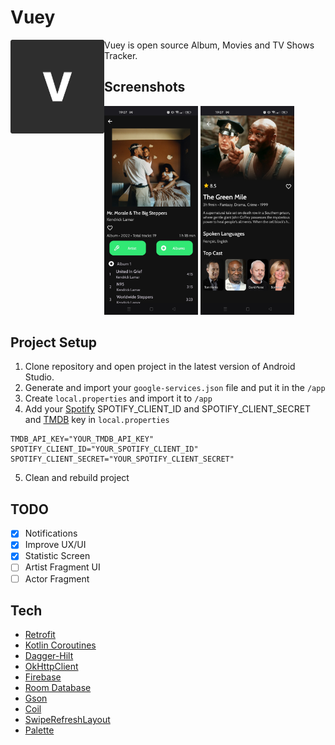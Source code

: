 # Vuey

<img src="logo.png" align="left" width="150" />

Vuey is open source Album, Movies and TV Shows Tracker.

## Screenshots


<div>
  <img src="screenshots/album_detail.jpg" width="150" alt="Album Detail" />
  <img src="screenshots/movie_detail.jpg" width="150" alt="Movie Detail" />
</div>

## Project Setup

1. Clone repository and open project in the latest version of Android Studio.
2. Generate and import your `google-services.json` file and put it in the `/app`
3. Create `local.properties` and import it to `/app`
4. Add your [Spotify](https://developer.spotify.com/) SPOTIFY_CLIENT_ID and SPOTIFY_CLIENT_SECRET and [TMDB](https://developer.themoviedb.org/docs) key in `local.properties`
```
TMDB_API_KEY="YOUR_TMDB_API_KEY"
SPOTIFY_CLIENT_ID="YOUR_SPOTIFY_CLIENT_ID"
SPOTIFY_CLIENT_SECRET="YOUR_SPOTIFY_CLIENT_SECRET"
```
5. Clean and rebuild project

## TODO
- [X] Notifications
- [X] Improve UX/UI
- [X] Statistic Screen
- [ ] Artist Fragment UI
- [ ] Actor Fragment 

## Tech
- [Retrofit](https://square.github.io/retrofit/)
- [Kotlin Coroutines](https://github.com/Kotlin/kotlinx.coroutines)
- [Dagger-Hilt](https://developer.android.com/training/dependency-injection/hilt-android)
- [OkHttpClient](https://square.github.io/okhttp/4.x/okhttp/okhttp3/-ok-http-client/)
- [Firebase](https://firebase.google.com/)
- [Room Database](https://developer.android.com/training/data-storage/room)
- [Gson](https://github.com/google/gson)
- [Coil](https://coil-kt.github.io/coil/)
- [SwipeRefreshLayout](https://developer.android.com/develop/ui/views/touch-and-input/swipe/add-swipe-interface)
- [Palette](https://developer.android.com/develop/ui/views/graphics/palette-colors)
